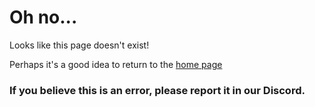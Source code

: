 # Oh no...
Looks like this page doesn't exist!

Perhaps it's a good idea to return to the [home page](./Home.md)

### If you believe this is an error, please report it in our Discord.
